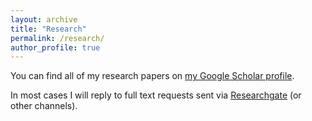 ```yaml
---
layout: archive
title: "Research"
permalink: /research/
author_profile: true
---
```


You can find all of my research papers on <a href="{{author.googlescholar}}">my Google Scholar profile</a>.

In most cases I will reply to full text requests sent via <a href="{{author.researchgate}}">Researchgate</a> (or other channels).

<script type='text/javascript' src='https://d1bxh8uas1mnw7.cloudfront.net/assets/embed.js'></script>

<div class='altmetric-embed' data-badge-type='donut' data-doi="10.1249/mss.0000000000001685"></div>



